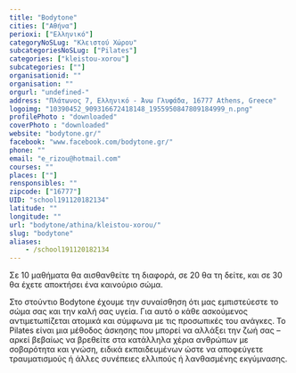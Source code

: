 ```yaml
---
title: "Bodytone"
cities: ["Αθήνα"]
perioxi: ["Ελληνικό"]
categoryNoSLug: "Κλειστού Χώρου"
subcategoriesNoSLug: ["Pilates"]
categories: ["kleistou-xorou"]
subcategories: [""]
organisationid: ""
organisation: ""
orgurl: "undefined-"
address: "Πλάτωνος 7, Ελληνικό - Άνω Γλυφάδα, 16777 Athens, Greece"
logoimg: "10390452_909316672418148_1955950847809184999_n.png"
profilePhoto : "downloaded"
coverPhoto : "downloaded"
website: "bodytone.gr/"
facebook: "www.facebook.com/bodytone.gr/"
phone: ""
email: "e_rizou@hotmail.com"
courses: ""
places: [""]
rensponsibles: ""
zipcode: ["16777"]
UID: "school191120182134"
latitude: ""
longitude: ""
url: "bodytone/athina/kleistou-xorou/"
slug: "bodytone"
aliases:
    - /school191120182134
---
```



Σε 10 μαθήματα θα αισθανθείτε τη διαφορά, σε 20 θα τη δείτε, και σε 30 θα έχετε αποκτήσει ένα καινούριο σώμα.

Στο στούντιο Bodytone έχουμε την συναίσθηση ότι μας εμπιστεύεστε το σώμα σας και την καλή σας υγεία. Για αυτό ο κάθε ασκούμενος αντιμετωπίζεται ατομικά και σύμφωνα με τις προσωπικές του ανάγκες. Το Pilates είναι μια μέθοδος άσκησης που μπορεί να αλλάξει την ζωή σας – αρκεί βεβαίως να βρεθείτε στα κατάλληλα χέρια ανθρώπων με σοβαρότητα και γνώση, ειδικά εκπαιδευμένων ώστε να αποφεύγετε τραυματισμούς ή άλλες συνέπειες ελλιπούς ή λανθασμένης εκγύμνασης.